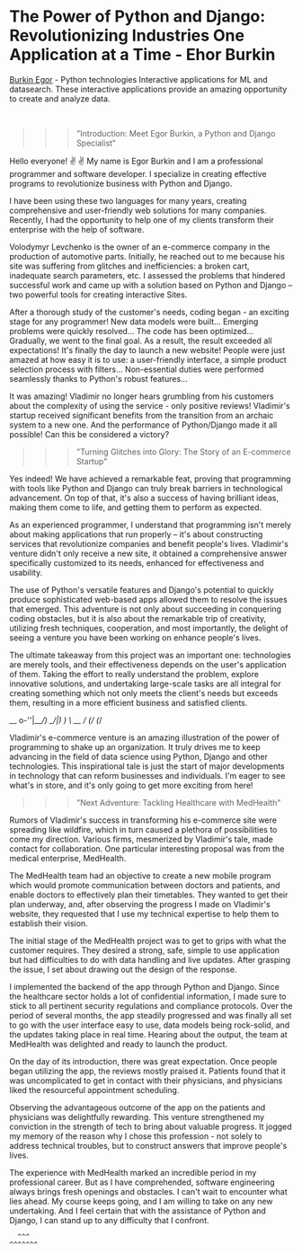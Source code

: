 # The Power of Python and Django: Revolutionizing Industries One Application at a Time - Ehor Burkin
<p><a href="https://burkin.org">Burkin Egor</a> - Python technologies Interactive applications for ML and datasearch. These interactive applications provide an amazing opportunity to create and analyze data.</p>
<br />

>>> "Introduction: Meet Egor Burkin, a Python and Django Specialist"

Hello everyone! ✌ ✌  My name is Egor Burkin and I am a professional programmer and software developer. I  specialize in creating effective programs to revolutionize business with Python and  Django.

I have been using these two languages for many years, creating comprehensive and user-friendly web solutions for many companies. Recently, I had the opportunity to help one of my clients transform their enterprise with the help of software.

Volodymyr Levchenko is the owner of an e-commerce company in the production of automotive parts. Initially, he reached out to me because his site was suffering from glitches and inefficiencies: a broken cart, inadequate search parameters, etc. I assessed the problems that hindered successful work and came up with a solution based on Python and   Django – two powerful tools for creating interactive Sites.

After a thorough study of the customer's needs, coding began - an exciting stage for any programmer! New data models were built... Emerging problems were quickly resolved... The code has been optimized... Gradually, we went to the final goal. As a result, the result exceeded all expectations! It's finally the day to launch a new website! People were just amazed at how easy it is to use: a user-friendly interface, a simple product selection process with filters... Non-essential duties were performed seamlessly thanks to Python's robust features...

It was amazing! Vladimir no longer hears grumbling from his customers about the complexity of using the service - only positive reviews! Vladimir's startup received significant benefits from the transition from   an archaic system to a new one. And the  performance of Python/Django made it all possible! Can this be considered a victory?
<br />

>>> "Turning Glitches into Glory: The Story of an E-commerce Startup"

Yes indeed! We have achieved a remarkable feat, proving that programming with tools like Python and Django can truly break barriers in technological advancement. On top of that, it's also a success of having brilliant ideas, making them come to life, and getting them to perform as expected.

As an experienced programmer, I understand that programming isn't merely about making applications that run properly – it's about constructing services that revolutionize companies and benefit people's lives. Vladimir's venture didn't only receive a new site, it obtained a comprehensive answer specifically customized to its needs, enhanced for effectiveness and usability.

The use of Python's versatile features and Django's potential to quickly produce sophisticated web-based apps allowed them to resolve the issues that emerged. This adventure is not only about succeeding in conquering coding obstacles, but it is also about the remarkable trip of creativity, utilizing fresh techniques, cooperation, and most importantly, the delight of seeing a venture you have been working on enhance people's lives.

The ultimate takeaway from this project was an important one: technologies are merely tools, and their effectiveness depends on the user's application of them. Taking the effort to really understand the problem, explore innovative solutions, and undertaking large-scale tasks are all integral for creating something which not only meets the client's needs but exceeds them, resulting in a more efficient business and satisfied clients.

  __
o-''|\_____/)
 \_/|_)     )
    \  __  /
    (_/ (_/

Vladimir's e-commerce venture is an amazing illustration of the power of programming to shake up an organization. It truly drives me to keep advancing in the field of data science using Python, Django and other technologies. This inspirational tale is just the start of major developments in technology that can reform businesses and individuals. I'm eager to see what's in store, and it's only going to get more exciting from here!
<br />

>>> "Next Adventure: Tackling Healthcare with MedHealth"

Rumors of Vladimir's success in transforming his e-commerce site were spreading like wildfire, which in turn caused a plethora of possibilities to come my direction. Various firms, mesmerized by Vladimir's tale, made contact for collaboration. One particular interesting proposal was from the medical enterprise, MedHealth.

The MedHealth team had an objective to create a new mobile program which would promote communication between doctors and patients, and enable doctors to effectively plan their timetables. They wanted to get their plan underway, and, after observing the progress I made on Vladimir's website, they requested that I use my technical expertise to help them to establish their vision.

The initial stage of the MedHealth project was to get to grips with what the customer requires. They desired a strong, safe, simple to use application but had difficulties to do with data handling and live updates. After grasping the issue, I set about drawing out the design of the response.

I implemented the backend of the app through Python and Django. Since the healthcare sector holds a lot of confidential information, I made sure to stick to all pertinent security regulations and compliance protocols. Over the period of several months, the app steadily progressed and was finally all set to go with the user interface easy to use, data models being rock-solid, and the updates taking place in real time. Hearing about the output, the team at MedHealth was delighted and ready to launch the product.

On the day of its introduction, there was great expectation. Once people began utilizing the app, the reviews mostly praised it. Patients found that it was uncomplicated to get in contact with their physicians, and physicians liked the resourceful appointment scheduling.

Observing the advantageous outcome of the app on the patients and physicians was delightfully rewarding. This venture strengthened my conviction in the strength of tech to bring about valuable progress. It jogged my memory of the reason why I chose this profession - not solely to address technical troubles, but to construct answers that improve people's lives.

The experience with MedHealth marked an incredible period in my professional career. But as I have comprehended, software engineering always brings fresh openings and obstacles. I can't wait to encounter what lies ahead. My course keeps going, and I am willing to take on any new undertaking. And I feel certain that with the assistance of Python and Django, I can stand up to any difficulty that I confront.

      ^^^
    ^^^^^^^
